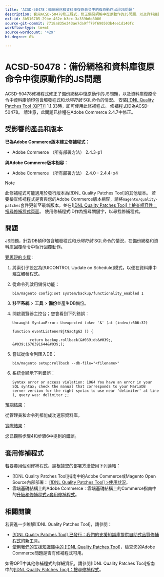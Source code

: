 ```yaml
---
title: 'ACSD-50478：備份網格和資料庫復原命令中的復原動作出現JS問題'
description: 套用ACSD-50478修正程式，修正備份網格中復原動作的JS問題，以及資料庫復原命令（針對DB傾印包含觸發程式和*分隔符號* SQL命令的情況）。
exl-id: 8b516705-29be-462e-b3ec-3a339b6e8006
source-git-commit: 7718a835e343ae7da9ff79f690503b4ee1d140fc
workflow-type: tm+mt
source-wordcount: '429'
ht-degree: 0%

---
```


# ACSD-50478：備份網格和資料庫復原命令中復原動作的JS問題

ACSD-50478修補程式修正了備份網格中復原動作的JS問題，以及資料庫復原命令中資料庫傾印包含觸發程式和&#x200B;*分隔符號* SQL命令的情況。 安裝[[!DNL Quality Patches Tool (QPT)]](/help/announcements/adobe-commerce-announcements/magento-quality-patches-released-new-tool-to-self-serve-quality-patches.md) 1.1.33時，即可使用此修補程式。 修補程式ID為ACSD-50478。 請注意，此問題已排程在Adobe Commerce 2.4.7中修正。

## 受影響的產品和版本

**已為Adobe Commerce版本建立修補程式：**

* Adobe Commerce （所有部署方法） 2.4.3-p1

**與Adobe Commerce版本相容：**

* Adobe Commerce （所有部署方法） 2.4.0 - 2.4.4-p4

>[!NOTE]
>
>此修補程式可能適用於發行版本為[!DNL Quality Patches Tool]的其他版本。 若要檢查修補程式是否與您的Adobe Commerce版本相容，請將`magento/quality-patches`套件更新至最新版本，並在[[!DNL Quality Patches Tool]上檢查相容性：搜尋修補程式頁面](https://experienceleague.adobe.com/tools/commerce-quality-patches/index.html?lang=zh-Hant)。 使用修補程式ID作為搜尋關鍵字，以尋找修補程式。

## 問題

JS問題，針對DB傾印包含觸發程式和&#x200B;*分隔符號* SQL命令的情況，在備份網格和資料庫回覆命令中執行回覆動作。

<u>要再現的步驟</u>：

1. 將索引子設定為[!UICONTROL Update on Schedule]模式，以便在資料庫中建立觸發程式。
1. 從命令列啟用備份功能：

   `bin/magento config:set system/backup/functionality_enabled 1`

1. 移至&#x200B;**系統** > **工具** > **備份**&#x200B;並產生DB備份。
1. 開啟瀏覽器主控台；您會看到下列錯誤：

   ```
   Uncaught SyntaxError: Unexpected token '&' (at (index):606:32)
   
   function eventListener8jtGaqtgG2 () {
   
           return backup.rollback(&#039;db&#039;, &#039;1678391644&#039;);
   ```

1. 嘗試從命令列匯入DB：

   `bin/magento setup:rollback --db-file="<filename>"`

1. 系統會顯示下列錯誤：

   ```
   Syntax error or access violation: 1064 You have an error in your SQL syntax; check the manual that corresponds to your MariaDB server version for the right syntax to use near 'delimiter' at line 1, query was: delimiter ;;
   ```

<u>預期結果</u>：

從管理員和命令列都能成功還原資料庫。

<u>實際結果</u>：

您已觀察步驟4和步驟6中提到的錯誤。

## 套用修補程式

若要套用個別修補程式，請根據您的部署方法使用下列連結：

* [!DNL Quality Patches Tool]指南中的Adobe Commerce或Magento Open Source內部部署： [[!DNL Quality Patches Tool] >使用狀況](https://experienceleague.adobe.com/docs/commerce-operations/tools/quality-patches-tool/usage.html?lang=zh-Hant)。
* 雲端基礎結構上的Adobe Commerce：雲端基礎結構上的Commerce指南中的[升級和修補程式>套用修補程式](https://experienceleague.adobe.com/docs/commerce-cloud-service/user-guide/develop/upgrade/apply-patches.html?lang=zh-Hant)。

## 相關閱讀

若要進一步瞭解[!DNL Quality Patches Tool]，請參閱：

* [[!DNL Quality Patches Tool] 已發行：我們的支援知識庫提供自助式品質修補程式](/help/announcements/adobe-commerce-announcements/magento-quality-patches-released-new-tool-to-self-serve-quality-patches.md)的新工具。
* [使用我們的支援知識庫中的 [!DNL Quality Patches Tool]](/help/support-tools/patches-available-in-qpt-tool/check-patch-for-magento-issue-with-magento-quality-patches.md)，檢查您的Adobe Commerce問題是否有修補程式可用。

如需QPT中其他修補程式的詳細資訊，請參閱[!DNL Quality Patches Tool]指南中的[[!DNL Quality Patches Tool]：搜尋修補程式](https://experienceleague.adobe.com/tools/commerce-quality-patches/index.html?lang=zh-Hant)。
